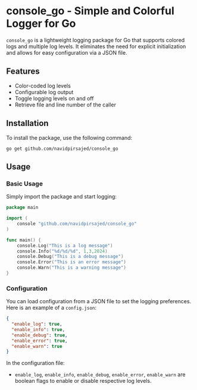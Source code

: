 # console_go - Simple and Colorful Logger for Go

`console_go` is a lightweight logging package for Go that supports colored logs and multiple log levels. It eliminates the need for explicit initialization and allows for easy configuration via a JSON file.

## Features

- Color-coded log levels
- Configurable log output
- Toggle logging levels on and off
- Retrieve file and line number of the caller

## Installation

To install the package, use the following command:

```shell
go get github.com/navidpirsajed/console_go
```

## Usage

### Basic Usage

Simply import the package and start logging:

```go
package main

import (
	console "github.com/navidpirsajed/console_go"
)

func main() {
	console.Log("This is a log message")
	console.Info("%d/%d/%d", 1,3,2024)
	console.Debug("This is a debug message")
	console.Error("This is an error message")
	console.Warn("This is a warning message")
}
```

### Configuration

You can load configuration from a JSON file to set the logging preferences. Here is an example of a `config.json`:

```json
{
  "enable_log": true,
  "enable_info": true,
  "enable_debug": true,
  "enable_error": true,
  "enable_warn": true
}
```

In the configuration file:

- `enable_log`, `enable_info`, `enable_debug`, `enable_error`, `enable_warn` are boolean flags to enable or disable respective log levels.
